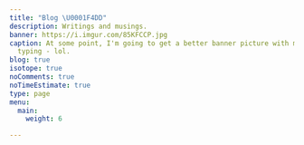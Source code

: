 ```yaml
---
title: "Blog \U0001F4DD️"
description: Writings and musings.
banner: https://i.imgur.com/85KFCCP.jpg
caption: At some point, I'm going to get a better banner picture with me writing or
  typing - lol.
blog: true
isotope: true
noComments: true
noTimeEstimate: true
type: page
menu:
  main:
    weight: 6

---
```

